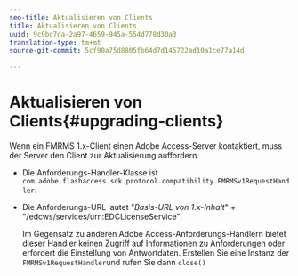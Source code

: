```yaml
---
seo-title: Aktualisieren von Clients
title: Aktualisieren von Clients
uuid: 9c9bc7da-2a97-4659-945a-554d778d30a3
translation-type: tm+mt
source-git-commit: 5cf90a75d8805fb64d7d145722ad10a1ce77a14d

---
```



# Aktualisieren von Clients{#upgrading-clients}

Wenn ein FMRMS 1.x-Client einen Adobe Access-Server kontaktiert, muss der Server den Client zur Aktualisierung auffordern.

* Die Anforderungs-Handler-Klasse ist `com.adobe.flashaccess.sdk.protocol.compatibility.FMRMSv1RequestHandler`.
* Die Anforderungs-URL lautet &quot;*Basis-URL von 1.x-Inhalt*&quot; + &quot;/edcws/services/urn:EDCLicenseService&quot;

   Im Gegensatz zu anderen Adobe Access-Anforderungs-Handlern bietet dieser Handler keinen Zugriff auf Informationen zu Anforderungen oder erfordert die Einstellung von Antwortdaten. Erstellen Sie eine Instanz der `FMRMSv1RequestHandler`und rufen Sie dann `close()`